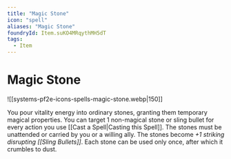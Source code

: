 ```yaml
---
title: "Magic Stone"
icon: "spell"
aliases: "Magic Stone"
foundryId: Item.suKO4MRqythMH5dT
tags:
  - Item
---
```


# Magic Stone
![[systems-pf2e-icons-spells-magic-stone.webp|150]]

You pour vitality energy into ordinary stones, granting them temporary magical properties. You can target 1 non-magical stone or sling bullet for every action you use [[Cast a Spell|Casting this Spell]]. The stones must be unattended or carried by you or a willing ally. The stones become _+1 striking disrupting [[Sling Bullets]]_. Each stone can be used only once, after which it crumbles to dust.


